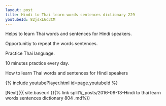 ```yaml
---
layout: post
title: Hindi to Thai learn words sentences dictionary 229 
youtubeId: 82jsxL6d3CM
---
```

 
 
Helps to learn Thai words and sentences for Hindi speakers.

Opportunitiy to repeat the words sentences. 

Practice Thai language. 
 
10 minutes practice every day. 
 
How to learn Thai words and sentences for Hindi speakers 
 
{% include youtubePlayer.html id=page.youtubeId %}
 
 
[Next]({{ site.baseurl }}{% link  split1/_posts/2016-09-13-Hindi to thai learn words sentences dictionary 804 .md%})
 
